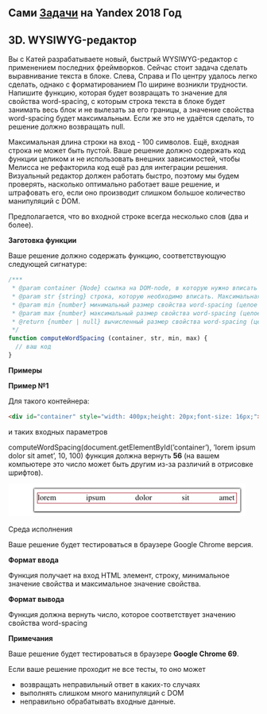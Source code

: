 ## Сами [Задачи](https://contest.yandex.ru/hiring/contest/10824/enter/) на Yandex 2018 Год

## 3D. WYSIWYG-редактор

Вы с Катей разрабатываете новый, быстрый WYSIWYG-редактор с применением последних фреймворков. Сейчас стоит задача сделать выравнивание текста в блоке. Слева, Справа и По центру удалось легко сделать, однако с форматированием По ширине возникли трудности. Напишите функцию, которая будет возвращать то значение для свойства word-spacing, с которым строка текста в блоке будет занимать весь блок и не вылезать за его границы, а значение свойства word-spacing будет максимальным. Если же это не удаётся сделать, то решение должно возвращать null. 

Максимальная длина строки на вход - 100 символов. Ещё, входная строка не может быть пустой. Ваше решение должно содержать код функции целиком и не использовать внешних зависимостей, чтобы Мелисса не рефакторила код ещё раз для интеграции решения. Визуальный редактор должен работать быстро, поэтому мы будем проверять, насколько оптимально работает ваше решение, и штрафовать его, если оно производит слишком большое количество манипуляций с DOM.

Предполагается, что во входной строке всегда несколько слов (два и более).

**Заготовка функции**

Ваше решение должно содержать функцию, соответствующую следующей сигнатуре:

```javaScript
/***  
 * @param container {Node} ссылка на DOM-node, в которую нужно вписать строку ‘str‘  
 * @param str {string} строка, которую необходимо вписать. Максимальная длина равняется 100 символам  
 * @param min {number} минимальный размер свойства word-spacing (целое число)  
 * @param max {number} максимальный размер свойства word-spacing (целое число)  
 * @return {number | null} вычисленный размер свойства word-spacing (целое число) или null, если вписать нельзя  
 */  
function computeWordSpacing (container, str, min, max) {  
  // ваш код  
}
```

**Примеры**

**Пример №1**

Для такого контейнера:

```html
<div id="container" style="width: 400px;height: 20px;font-size: 16px;"></div>
```

и таких входных параметров

computeWordSpacing(document.getElementById(’container’), ’lorem ipsum dolor sit amet’, 10, 100)
функция должна вернуть <b>56</b> (на вашем компьютере это число может быть другим из-за различий в отрисовке шрифтов).

![](statement-image.jpg)

Среда исполнения

Ваше решение будет тестироваться в браузере Google Chrome версия.

**Формат ввода**

Функция получает на вход HTML элемент, строку, минимальное значение свойства и максимальное значение свойства.

**Формат вывода**

Функция должна вернуть число, которое соответствует значению свойства word-spacing

**Примечания**

Ваше решение будет тестироваться в браузере **Google Chrome 69**.

Если ваше решение проходит не все тесты, то оно может

- возвращать неправильный ответ в каких-то случаях
- выполнять слишком много манипуляций с DOM
- неправильно обрабатывать входные данные.